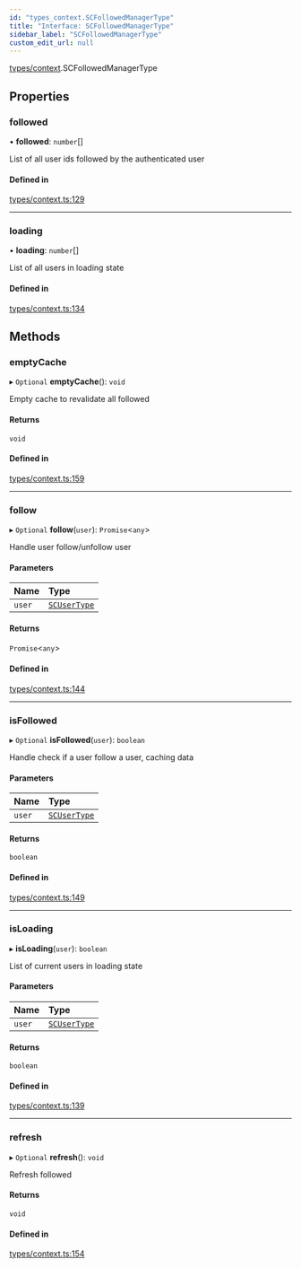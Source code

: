 ```yaml
---
id: "types_context.SCFollowedManagerType"
title: "Interface: SCFollowedManagerType"
sidebar_label: "SCFollowedManagerType"
custom_edit_url: null
---
```


[types/context](../modules/types_context).SCFollowedManagerType

## Properties

### followed

• **followed**: `number`[]

List of all user ids followed by the authenticated user

#### Defined in

[types/context.ts:129](https://github.com/selfcommunity/community-ui/blob/7897031/packages/sc-core/src/types/context.ts#L129)

___

### loading

• **loading**: `number`[]

List of all users in loading state

#### Defined in

[types/context.ts:134](https://github.com/selfcommunity/community-ui/blob/7897031/packages/sc-core/src/types/context.ts#L134)

## Methods

### emptyCache

▸ `Optional` **emptyCache**(): `void`

Empty cache to revalidate all followed

#### Returns

`void`

#### Defined in

[types/context.ts:159](https://github.com/selfcommunity/community-ui/blob/7897031/packages/sc-core/src/types/context.ts#L159)

___

### follow

▸ `Optional` **follow**(`user`): `Promise`<`any`\>

Handle user follow/unfollow user

#### Parameters

| Name | Type |
| :------ | :------ |
| `user` | [`SCUserType`](types_user.SCUserType) |

#### Returns

`Promise`<`any`\>

#### Defined in

[types/context.ts:144](https://github.com/selfcommunity/community-ui/blob/7897031/packages/sc-core/src/types/context.ts#L144)

___

### isFollowed

▸ `Optional` **isFollowed**(`user`): `boolean`

Handle check if a user follow a user, caching data

#### Parameters

| Name | Type |
| :------ | :------ |
| `user` | [`SCUserType`](types_user.SCUserType) |

#### Returns

`boolean`

#### Defined in

[types/context.ts:149](https://github.com/selfcommunity/community-ui/blob/7897031/packages/sc-core/src/types/context.ts#L149)

___

### isLoading

▸ **isLoading**(`user`): `boolean`

List of current users in loading state

#### Parameters

| Name | Type |
| :------ | :------ |
| `user` | [`SCUserType`](types_user.SCUserType) |

#### Returns

`boolean`

#### Defined in

[types/context.ts:139](https://github.com/selfcommunity/community-ui/blob/7897031/packages/sc-core/src/types/context.ts#L139)

___

### refresh

▸ `Optional` **refresh**(): `void`

Refresh followed

#### Returns

`void`

#### Defined in

[types/context.ts:154](https://github.com/selfcommunity/community-ui/blob/7897031/packages/sc-core/src/types/context.ts#L154)
